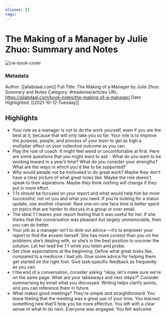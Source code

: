 ```yaml
---
aliases: []
tags:
---
```

# The Making of a Manager by Julie Zhuo: Summary and Notes

![rw-book-cover](https://readwise-assets.s3.amazonaws.com/static/images/article3.5c705a01b476.png)
### Metadata
Author: [[aliabdaal.com]]
Full Title: The Making of a Manager by Julie Zhuo: Summary and Notes
Category: #readwise/articles
URL: https://aliabdaal.com/book-notes/the-making-of-a-manager/
Date Highlighted: [[2021-10-12-Tuesday]]

## Highlights
- Your role as a manager is not to do the work yourself, even if you are the best at it, because that will only take you so far. Your role is to improve the purpose, people, and process of your team to get as high a multiplier effect on your collective outcome as you can.
- Play the role of coach. It might feel weird or uncomfortable at first. Here are some questions that you might want to ask - What do you want to be working toward in a year’s time? What do you consider your strengths? What are the ways in which you'd like to be supported?
- Why would people not be motivated to do great work? Maybe they don't have a clear picture of what great looks like. Maybe the role doesn't speak to their aspirations. Maybe they think nothing will change if they put in more effort.
- 1:1s should be focused on your report and what would help him be more successful, not on you and what you need. If you’re looking for a status update, use another channel. Rare one-on-one face time is better spent on topics that are harder to discuss in a group or over email.
- The ideal 1:1 leaves your report feeling that it was useful for her. If she thinks that the conversation was pleasant but largely unmemorable, then you can do better.
- Your job as a manager isn’t to dole out advice —it’s to empower your report to find the answer herself. She has more context than you on the problems she’s dealing with, so she’s in the best position to uncover the solution. Let her lead the 1:1 while you listen and probe.
- Set clear expectations at the beginning. Define what great looks like, compared to a mediocre / bad job. Give some advice for helping them get started on the right foot. Give task-specific feedback as frequently as you can.
- t the end of a conversation, consider asking "okay, let's make sure we're on the same page. What are your takeaways and next steps?" Consider summarising by email what you discussed. Writing helps clarify points, and you can reference them in future.
- What makes good meetings? They're simple and straightforward. You leave feeling that the meeting was a great use of your time. You learned something new that'll help you be more effective. You left with a clear sense of what to do next. Everyone was engaged. You felt welcome.

